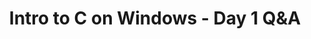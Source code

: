 ---
title: "Intro to C on Windows - Day 1 Q&A"
videoId: "I5fNrmQYeuI"
markers:
    "0:27": How many videos do you think you'll do before you actually start coding the game?
    "1:35": What libraries do you plan to use in the game development?
    "1:48": What about Emacs + MinGW?
    "2:16": What's the 'A' in OutputDebugString?
    "6:54": How often will you do these videos?
    "7:21": Will you use OpenGL or DirectX for the game?
    "8:28": Is this the same Visual Studio setup you use for The Witness?
    "9:08": Are you going to use Windows?
    "10:01": Can you see the debug output in a command prompt?
    "11:31": How much Windows-specific stuff will be required for the game?
    "13:09": Will you post a list of these videos on a website or blog?
    "15:32": Why are you doing this project?
    "18:06": Will you still do the podcasts?
    "18:46": Please make the font larger.
---
